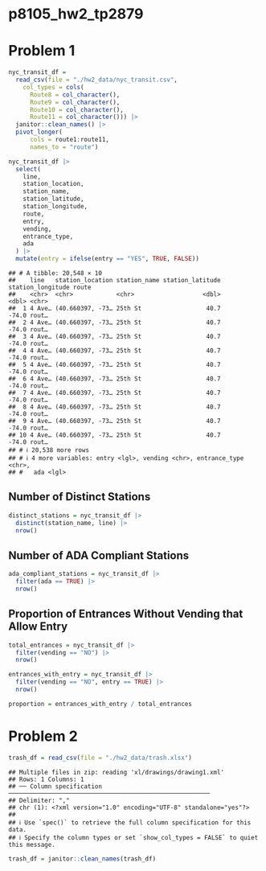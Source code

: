 p8105_hw2_tp2879
================

# Problem 1

``` r
nyc_transit_df =  
  read_csv(file = "./hw2_data/nyc_transit.csv",
    col_types = cols(
      Route8 = col_character(), 
      Route9 = col_character(), 
      Route10 = col_character(), 
      Route11 = col_character())) |>
  janitor::clean_names() |>
  pivot_longer(
      cols = route1:route11,
      names_to = "route")
```

``` r
nyc_transit_df |>
  select(
    line, 
    station_location,
    station_name, 
    station_latitude, 
    station_longitude, 
    route, 
    entry, 
    vending, 
    entrance_type, 
    ada
  ) |>
  mutate(entry = ifelse(entry == "YES", TRUE, FALSE))
```

    ## # A tibble: 20,548 × 10
    ##    line   station_location station_name station_latitude station_longitude route
    ##    <chr>  <chr>            <chr>                   <dbl>             <dbl> <chr>
    ##  1 4 Ave… (40.660397, -73… 25th St                  40.7             -74.0 rout…
    ##  2 4 Ave… (40.660397, -73… 25th St                  40.7             -74.0 rout…
    ##  3 4 Ave… (40.660397, -73… 25th St                  40.7             -74.0 rout…
    ##  4 4 Ave… (40.660397, -73… 25th St                  40.7             -74.0 rout…
    ##  5 4 Ave… (40.660397, -73… 25th St                  40.7             -74.0 rout…
    ##  6 4 Ave… (40.660397, -73… 25th St                  40.7             -74.0 rout…
    ##  7 4 Ave… (40.660397, -73… 25th St                  40.7             -74.0 rout…
    ##  8 4 Ave… (40.660397, -73… 25th St                  40.7             -74.0 rout…
    ##  9 4 Ave… (40.660397, -73… 25th St                  40.7             -74.0 rout…
    ## 10 4 Ave… (40.660397, -73… 25th St                  40.7             -74.0 rout…
    ## # ℹ 20,538 more rows
    ## # ℹ 4 more variables: entry <lgl>, vending <chr>, entrance_type <chr>,
    ## #   ada <lgl>

## Number of Distinct Stations

``` r
distinct_stations = nyc_transit_df |>
  distinct(station_name, line) |>
  nrow()
```

## Number of ADA Compliant Stations

``` r
ada_compliant_stations = nyc_transit_df |>
  filter(ada == TRUE) |>
  nrow()
```

## Proportion of Entrances Without Vending that Allow Entry

``` r
total_entrances = nyc_transit_df |>
  filter(vending == "NO") |>
  nrow()

entrances_with_entry = nyc_transit_df |>
  filter(vending == "NO", entry == TRUE) |>
  nrow()

proportion = entrances_with_entry / total_entrances
```

# Problem 2

``` r
trash_df = read_csv(file = "./hw2_data/trash.xlsx")
```

    ## Multiple files in zip: reading 'xl/drawings/drawing1.xml'
    ## Rows: 1 Columns: 1
    ## ── Column specification ────────────────────────────────────────────────────────
    ## Delimiter: ","
    ## chr (1): <?xml version="1.0" encoding="UTF-8" standalone="yes"?>
    ## 
    ## ℹ Use `spec()` to retrieve the full column specification for this data.
    ## ℹ Specify the column types or set `show_col_types = FALSE` to quiet this message.

``` r
trash_df = janitor::clean_names(trash_df)
```

